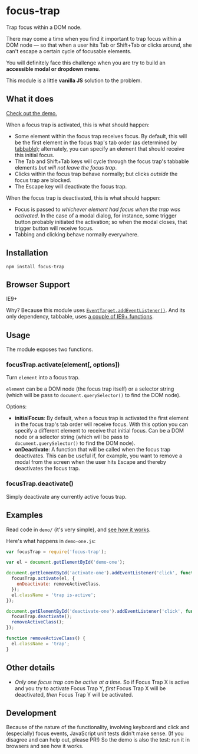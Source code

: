 # focus-trap

Trap focus within a DOM node.

There may come a time when you find it important to trap focus within a DOM node — so that when a user hits Tab or Shift+Tab or clicks around, she can't escape a certain cycle of focusable elements.

You will definitely face this challenge when you are try to build an **accessible modal or dropdown menu**.

This module is a little **vanilla JS** solution to the problem.

## What it does

[Check out the demo.](http://davidtheclark.github.io/focus-trap/demo/)

When a focus trap is activated, this is what should happen:

- Some element within the focus trap receives focus. By default, this will be the first element in the focus trap's tab order (as determined by [tabbable](https://github.com/davidtheclark/tabbable)); alternately, you can specify an element that should receive this initial focus.
- The Tab and Shift+Tab keys will cycle through the focus trap's tabbable elements *but will not leave the focus trap*.
- Clicks within the focus trap behave normally; but clicks *outside* the focus trap are blocked.
- The Escape key will deactivate the focus trap.

When the focus trap is deactivated, this is what should happen:

- Focus is passed to *whichever element had focus when the trap was activated*. In the case of a modal dialog, for instance, some trigger button probably initiated the activation; so when the modal closes, that trigger button will receive focus.
- Tabbing and clicking behave normally everywhere.

## Installation

```
npm install focus-trap
```

## Browser Support

IE9+

Why?
Because this module uses [`EventTarget.addEventListener()`](document.createElement('button')).
And its only dependency, tabbable, uses [a couple of IE9+ functions](https://github.com/davidtheclark/tabbable#browser-support).

## Usage

The module exposes two functions.

### focusTrap.activate(element[, options])

Turn `element` into a focus trap.

`element` can be a DOM node (the focus trap itself) or a selector string
(which will be pass to `document.querySelector()` to find the DOM node).

Options:

- **initialFocus**: By default, when a focus trap is activated the first element in the focus trap's tab order will receive focus. With this option you can specify a different element to receive that initial focus.
  Can be a DOM node or a selector string (which will be pass to `document.querySelector()` to find the DOM node).
- **onDeactivate**: A function that will be called when the focus trap deactivates. This can be useful if, for example, you want to remove a modal from the screen when the user hits Escape and thereby deactivates the focus trap.

### focusTrap.deactivate()

Simply deactivate any currently active focus trap.

## Examples

Read code in `demo/` (it's very simple), and [see how it works](http://davidtheclark.github.io/focus-trap/demo/).

Here's what happens in `demo-one.js`:

```js
var focusTrap = require('focus-trap');

var el = document.getElementById('demo-one');

document.getElementById('activate-one').addEventListener('click', function() {
  focusTrap.activate(el, {
    onDeactivate: removeActiveClass,
  });
  el.className = 'trap is-active';
});

document.getElementById('deactivate-one').addEventListener('click', function() {
  focusTrap.deactivate();
  removeActiveClass();
});

function removeActiveClass() {
  el.className = 'trap';
}
```

## Other details

- *Only one focus trap can be active at a time.* So if Focus Trap X is active and you try to activate Focus Trap Y, *first* Focus Trap X will be deactivated, *then* Focus Trap Y will be activated.

## Development

Because of the nature of the functionality, involving keyboard and click and (especially) focus events, JavaScript unit tests didn't make sense. (If you disagree and can help out, please PR!) So the demo is also the test: run it in browsers and see how it works.
